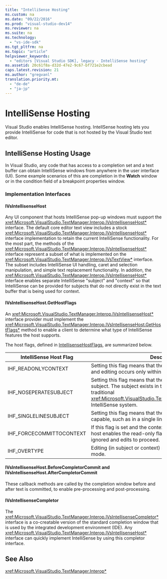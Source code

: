 ```yaml
---
title: "IntelliSense Hosting"
ms.custom: na
ms.date: "09/22/2016"
ms.prod: "visual-studio-dev14"
ms.reviewer: na
ms.suite: na
ms.technology: 
  - "vs-ide-sdk"
ms.tgt_pltfrm: na
ms.topic: "article"
helpviewer_keywords: 
  - "editors [Visual Studio SDK], legacy - IntelliSense hosting"
ms.assetid: 20c61f8a-d32d-47e2-9c67-bf721e2cbead
caps.latest.revision: 21
ms.author: "gregvanl"
translation.priority.mt: 
  - "de-de"
  - "ja-jp"
---
```

# IntelliSense Hosting
Visual Studio enables IntelliSense hosting. IntellSense hosting lets you provide IntelliSense for code that is not hosted by the Visual Studio text editor.  
  
## IntelliSense Hosting Usage  
 In Visual Studio, any code that has access to a completion set and a text buffer can obtain IntelliSense windows from anywhere in the user interface (UI). Some example scenarios of this are completion in the **Watch** window or in the condition field of a breakpoint properties window.  
  
### Implementation Interfaces  
  
#### IVsIntellisenseHost  
 Any UI component that hosts IntelliSense pop-up windows must support the <xref:Microsoft.VisualStudio.TextManager.Interop.IVsIntellisenseHost*> interface. The default core editor text view includes a stock <xref:Microsoft.VisualStudio.TextManager.Interop.IVsIntellisenseHost*> interface implementation to retain the current IntelliSense functionality. For the most part, the methods of the <xref:Microsoft.VisualStudio.TextManager.Interop.IVsIntellisenseHost*> interface represent a subset of what is implemented on the <xref:Microsoft.VisualStudio.TextManager.Interop.IVsTextView*> interface. The subset includes IntelliSense UI handling, caret and selection manipulation, and simple text replacement functionality. In addition, the <xref:Microsoft.VisualStudio.TextManager.Interop.IVsIntellisenseHost*> interface enables separate IntelliSense "subject" and "context" so that IntelliSense can be provided for subjects that do not directly exist in the text buffer that is being used for context.  
  
#### IVsIntellisenseHost.GetHostFlags  
 An <xref:Microsoft.VisualStudio.TextManager.Interop.IVsIntellisenseHost*> interface provider must implement the <xref:Microsoft.VisualStudio.TextManager.Interop.IVsIntellisenseHost.GetHostFlags*> method to enable a client to determine what type of IntelliSense features the host supports.  
  
 The host flags, defined in [IntellisenseHostFlags](../VS_csharp/intellisensehostflags.md), are summarized below.  
  
|IntelliSense Host Flag|Description|  
|----------------------------|-----------------|  
|IHF_READONLYCONTEXT|Setting this flag means that the context buffer is read-only and editing occurs only within the subject text.|  
|IHF_NOSEPERATESUBJECT|Setting this flag means that there is no separate IntelliSense subject. The subject exists in the context buffer, such as in the traditional <xref:Microsoft.VisualStudio.TextManager.Interop.IVsTextView*> IntelliSense system.|  
|IHF_SINGLELINESUBJECT|Setting this flag means that the subject is not multi-line capable, such as in a single line edit in the **Watch** window.|  
|IHF_FORCECOMMITTOCONTEXT|If this flag is set and the context buffer must be updated, the host enables the read-only flag on the context buffer to be ignored and edits to proceed.|  
|IHF_OVERTYPE|Editing (in subject or context) should be done in overtype mode.|  
  
#### IVsIntellisenseHost.BeforeCompletorCommit and IVsIntellisenseHost.AfterCompletorCommit  
 These callback methods are called by the completion window before and after text is committed, to enable pre-processing and post-processing.  
  
#### IVsIntellisenseCompletor  
 The <xref:Microsoft.VisualStudio.TextManager.Interop.IVsIntellisenseCompletor*> interface is a co-creatable version of the standard completion window that is used by the integrated development environment (IDE). Any <xref:Microsoft.VisualStudio.TextManager.Interop.IVsIntellisenseHost*> interface can quickly implement IntelliSense by using this completor interface.  
  
## See Also  
 <xref:Microsoft.VisualStudio.TextManager.Interop*>